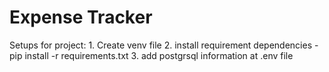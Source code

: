 # Expense Tracker
Setups for project:
    1. Create venv file
    2. install requirement dependencies 
        - pip install -r requirements.txt
    3. add postgrsql information at .env file